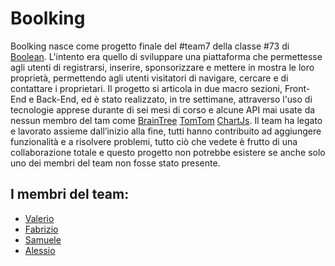 # Boolking

Boolking nasce come progetto finale del #team7 della classe #73 di [Boolean](https://boolean.careers/). L'intento era quello di sviluppare una piattaforma che permettesse agli utenti di registrarsi, inserire, sponsorizzare e mettere in mostra le loro proprietà, permettendo agli utenti visitatori di navigare, cercare e di contattare i proprietari. Il progetto si articola in due macro sezioni, Front-End e Back-End, ed è stato realizzato, in tre settimane, attraverso l'uso di tecnologie apprese durante di sei mesi di corso e alcune API mai usate da nessun membro del tam come [BrainTree](https://www.braintreepayments.com/) [TomTom](https://developer.tomtom.com/) [ChartJs](https://www.chartjs.org/). Il team ha legato e lavorato assieme dall’inizio alla fine, tutti hanno contribuito ad aggiungere funzionalità e a risolvere problemi, tutto ciò che vedete è frutto di una collaborazione totale e questo progetto non potrebbe esistere se anche solo uno dei membri del team non fosse stato presente.
## I membri del team:

- [Valerio](https://github.com/reistence)
- [Fabrizio](https://github.com/FabrizioMisseri)
- [Samuele](https://github.com/ImBlindForU)
- [Alessio](https://github.com/BetterCallAle)
